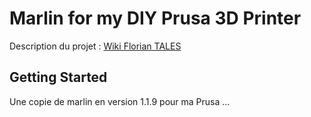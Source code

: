 # Marlin for my DIY Prusa 3D Printer

Description du projet : [Wiki Florian TALES](http://doku.floriantales.fr/doku.php?id=electronique:impression_3d:fabrication_prusa)

## Getting Started
Une copie de marlin en version 1.1.9 pour ma Prusa ...
